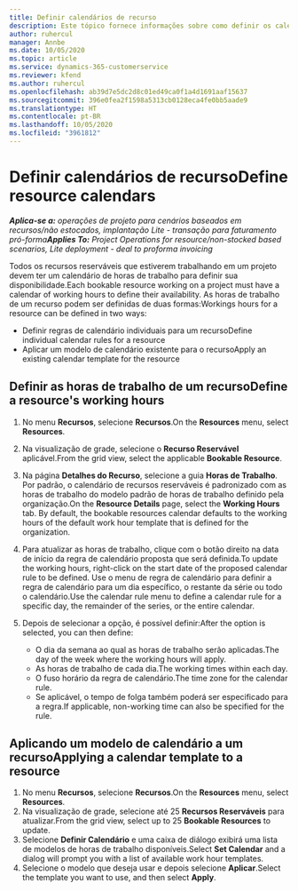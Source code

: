 ```yaml
---
title: Definir calendários de recurso
description: Este tópico fornece informações sobre como definir os calendários de horas de trabalho para recursos no Project Operations.
author: ruhercul
manager: Annbe
ms.date: 10/05/2020
ms.topic: article
ms.service: dynamics-365-customerservice
ms.reviewer: kfend
ms.author: ruhercul
ms.openlocfilehash: ab39d7e5dc2d8c01ed49ca0f1a4d1691aaf15637
ms.sourcegitcommit: 396e0fea2f1598a5313cb0128eca4fe0bb5aade9
ms.translationtype: HT
ms.contentlocale: pt-BR
ms.lasthandoff: 10/05/2020
ms.locfileid: "3961812"
---
```

# <a name="define-resource-calendars"></a><span data-ttu-id="d8655-103">Definir calendários de recurso</span><span class="sxs-lookup"><span data-stu-id="d8655-103">Define resource calendars</span></span>

<span data-ttu-id="d8655-104">_**Aplica-se a:** operações de projeto para cenários baseados em recursos/não estocados, implantação Lite - transação para faturamento pró-forma_</span><span class="sxs-lookup"><span data-stu-id="d8655-104">_**Applies To:** Project Operations for resource/non-stocked based scenarios, Lite deployment - deal to proforma invoicing_</span></span>

<span data-ttu-id="d8655-105">Todos os recursos reserváveis que estiverem trabalhando em um projeto devem ter um calendário de horas de trabalho para definir sua disponibilidade.</span><span class="sxs-lookup"><span data-stu-id="d8655-105">Each bookable resource working on a project must have a calendar of working hours to define their availability.</span></span> <span data-ttu-id="d8655-106">As horas de trabalho de um recurso podem ser definidas de duas formas:</span><span class="sxs-lookup"><span data-stu-id="d8655-106">Workings hours for a resource can be defined in two ways:</span></span> 

   - <span data-ttu-id="d8655-107">Definir regras de calendário individuais para um recurso</span><span class="sxs-lookup"><span data-stu-id="d8655-107">Define individual calendar rules for a resource</span></span>
   - <span data-ttu-id="d8655-108">Aplicar um modelo de calendário existente para o recurso</span><span class="sxs-lookup"><span data-stu-id="d8655-108">Apply an existing calendar template for the resource</span></span>

## <a name="define-a-resources-working-hours"></a><span data-ttu-id="d8655-109">Definir as horas de trabalho de um recurso</span><span class="sxs-lookup"><span data-stu-id="d8655-109">Define a resource's working hours</span></span>

1. <span data-ttu-id="d8655-110">No menu **Recursos**, selecione **Recursos**.</span><span class="sxs-lookup"><span data-stu-id="d8655-110">On the **Resources** menu, select **Resources**.</span></span>
2. <span data-ttu-id="d8655-111">Na visualização de grade, selecione o **Recurso Reservável** aplicável.</span><span class="sxs-lookup"><span data-stu-id="d8655-111">From the grid view, select the applicable **Bookable Resource**.</span></span>
3. <span data-ttu-id="d8655-112">Na página **Detalhes do Recurso**, selecione a guia **Horas de Trabalho**. Por padrão, o calendário de recursos reserváveis é padronizado com as horas de trabalho do modelo padrão de horas de trabalho definido pela organização.</span><span class="sxs-lookup"><span data-stu-id="d8655-112">On the **Resource Details** page, select the **Working Hours** tab. By default, the bookable resources calendar defaults to the working hours of the default work hour template that is defined for the organization.</span></span>
4. <span data-ttu-id="d8655-113">Para atualizar as horas de trabalho, clique com o botão direito na data de início da regra de calendário proposta que será definida.</span><span class="sxs-lookup"><span data-stu-id="d8655-113">To update the working hours, right-click on the start date of the proposed calendar rule to be defined.</span></span> <span data-ttu-id="d8655-114">Use o menu de regra de calendário para definir a regra de calendário para um dia específico, o restante da série ou todo o calendário.</span><span class="sxs-lookup"><span data-stu-id="d8655-114">Use the calendar rule menu to define a calendar rule for a specific day, the remainder of the series, or the entire calendar.</span></span>
5. <span data-ttu-id="d8655-115">Depois de selecionar a opção, é possível definir:</span><span class="sxs-lookup"><span data-stu-id="d8655-115">After the option is selected, you can then define:</span></span>

    - <span data-ttu-id="d8655-116">O dia da semana ao qual as horas de trabalho serão aplicadas.</span><span class="sxs-lookup"><span data-stu-id="d8655-116">The day of the week where the working hours will apply.</span></span>
    - <span data-ttu-id="d8655-117">As horas de trabalho de cada dia.</span><span class="sxs-lookup"><span data-stu-id="d8655-117">The working times within each day.</span></span>
    - <span data-ttu-id="d8655-118">O fuso horário da regra de calendário.</span><span class="sxs-lookup"><span data-stu-id="d8655-118">The time zone for the calendar rule.</span></span>
    - <span data-ttu-id="d8655-119">Se aplicável, o tempo de folga também poderá ser especificado para a regra.</span><span class="sxs-lookup"><span data-stu-id="d8655-119">If applicable, non-working time can also be specified for the rule.</span></span>

## <a name="applying-a-calendar-template-to-a-resource"></a><span data-ttu-id="d8655-120">Aplicando um modelo de calendário a um recurso</span><span class="sxs-lookup"><span data-stu-id="d8655-120">Applying a calendar template to a resource</span></span>

1. <span data-ttu-id="d8655-121">No menu **Recursos**, selecione **Recursos**.</span><span class="sxs-lookup"><span data-stu-id="d8655-121">On the **Resources** menu, select **Resources**.</span></span>
2. <span data-ttu-id="d8655-122">Na visualização de grade, selecione até 25 **Recursos Reserváveis** para atualizar.</span><span class="sxs-lookup"><span data-stu-id="d8655-122">From the grid view, select up to 25 **Bookable Resources** to update.</span></span>
3. <span data-ttu-id="d8655-123">Selecione **Definir Calendário** e uma caixa de diálogo exibirá uma lista de modelos de horas de trabalho disponíveis.</span><span class="sxs-lookup"><span data-stu-id="d8655-123">Select **Set Calendar** and a dialog will prompt you with a list of available work hour templates.</span></span>
4. <span data-ttu-id="d8655-124">Selecione o modelo que deseja usar e depois selecione **Aplicar**.</span><span class="sxs-lookup"><span data-stu-id="d8655-124">Select the template you want to use, and then select **Apply**.</span></span>
